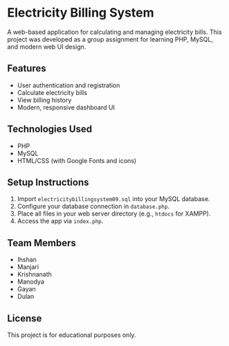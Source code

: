 # Electricity Billing System

A web-based application for calculating and managing electricity bills. This project was developed as a group assignment for learning PHP, MySQL, and modern web UI design.

## Features
- User authentication and registration
- Calculate electricity bills
- View billing history
- Modern, responsive dashboard UI

## Technologies Used
- PHP
- MySQL
- HTML/CSS (with Google Fonts and icons)

## Setup Instructions
1. Import `electricitybillingsystem09.sql` into your MySQL database.
2. Configure your database connection in `database.php`.
3. Place all files in your web server directory (e.g., `htdocs` for XAMPP).
4. Access the app via `index.php`.

## Team Members
  - Ihshan
  - Manjari
  - Krishnanath
  - Manodya
  - Gayan
  - Dulan


## License
This project is for educational purposes only.

